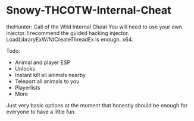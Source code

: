 # Snowy-THCOTW-Internal-Cheat
theHunter: Call of the Wild Internal Cheat
You will need to use your own injector. I recommend the guided hacking injector. LoadLibraryExW/NtCreateThreadEx is enough. x64.

Todo:
- Animal and player ESP
- Unlocks
- Instant kill all animals nearby
- Teleport all animals to you
- Playerlists
- More

Just very basic options at the moment that honestly should be enough for everyone to have a little fun.


